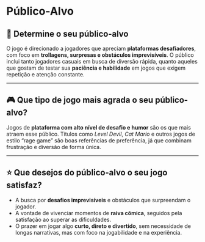 # Público-Alvo  

## 🎯 Determine o seu público-alvo  
O jogo é direcionado a jogadores que apreciam **plataformas desafiadores**, com foco em **trollagens, surpresas e obstáculos imprevisíveis**. O público inclui tanto jogadores casuais em busca de diversão rápida, quanto aqueles que gostam de testar sua **paciência e habilidade** em jogos que exigem repetição e atenção constante.  

---

## 🎮 Que tipo de jogo mais agrada o seu público-alvo?  
Jogos de **plataforma com alto nível de desafio e humor** são os que mais atraem esse público. Títulos como *Level Devil*, *Cat Mario* e outros jogos de estilo “rage game” são boas referências de preferência, já que combinam frustração e diversão de forma única.  

---

## ⭐ Que desejos do público-alvo o seu jogo satisfaz?  
- A busca por **desafios imprevisíveis** e obstáculos que surpreendam o jogador.  
- A vontade de vivenciar momentos de **raiva cômica**, seguidos pela satisfação ao superar as dificuldades.  
- O prazer em jogar algo **curto, direto e divertido**, sem necessidade de longas narrativas, mas com foco na jogabilidade e na experiência.  
